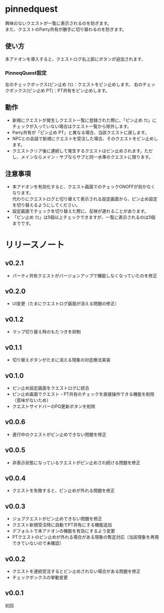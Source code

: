 # pinnedquest
興味のないクエストが一覧に表示されるのを防ぎます。  
また、クエストのParty共有が勝手に切り替わるのを防ぎます。
## 使い方
本アドオンを導入すると、クエストログ右上部にボタンが追加されます、  

### PinneqQuest設定
左のチェックボックス(ピン止め ｸｴ)：クエストをピン止めします。
右のチェックボックス(ピン止め PT)：PT共有をピン止めします。

## 動作
* 新規にクエストが発生しクエスト一覧に登録された際に、「ピン止め ｸｴ」にチェックが入っていない場合はクエスト一覧から除外します。
* Party共有が「ピン止め PT」と異なる場合、当該クエストに戻します。
* NPCとの会話で新規にクエストを受注した場合、そのクエストをピン止めします。
* クエストクリア後に連続して発生するクエストはピン止めされます。ただし、メインならメイン・サブならサブと同一水準のクエストに限ります。

## 注意事項
* 本アドオンを有効化すると、クエスト画面でのチェックONOFFが効かなくなります。  
代わりにクエストログと切り替えて表示される設定画面から、ピン止め設定を切り替えるようにしてください。
* 設定画面でチェックを切り替えた際に、反映が遅れることがあります。
* 「ピン止め ｸｴ」は5個以上チェックできますが、一覧に表示されるのは5個までです。

# リリースノート
## v0.2.1
* パーティ共有クエストがバージョンアップで機能しなくなっていたのを修正
## v0.2.0
* UI変更（たまにクエストログ画面が消える問題の修正）
## v0.1.2
* マップ切り替え時のもたつきを抑制

## v0.1.1
* 切り替えボタンがたまに消える現象の対症療法実装

## v0.1.0
* ピン止め設定画面をクエストログに統合
* ピン止め画面でクエスト・PT共有のチェックを直接操作できる機能を削除（意味がないため）
* クエストサイドバーのPQ更新ボタンを削除

## v0.0.6
* 進行中のクエストがピン止めできない問題を修正

## v0.0.5
* 非表示状態になっているクエストがピン止めされ続ける問題を修正

## v0.0.4
* クエストを失敗すると、ピン止めが外れる問題を修正

## v0.0.3
* ジョブクエストがピン止めできない問題を修正  
* クエスト新規受注時に自動でPT共有にする機能追加  
* デフォルトで本アドオンの機能を有効にするよう変更
* PTクエストのピン止めが外れる場合がある現象の暫定対応（当該現象を再現できていないので未確認）
## v0.0.2
* クエストを連続受注するとピン止めされない場合がある問題を修正  
* チェックボックスの挙動変更

## v0.0.1
初回
